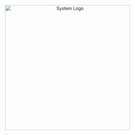 <p align="center"><a href="https://system.azizivisaservices.com" target="_blank"><img src="http://system.azizivisaservices.com/assets/images/Logo-images/azizi-logo.png" width="400" alt="System Logo"></a></p>


